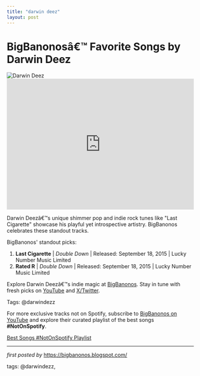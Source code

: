 ```yaml
---
title: "darwin deez"
layout: post
---
```

<!-- Title of the Post -->
<h1 >BigBanonosâ€™ Favorite Songs by Darwin Deez</h1> <!-- Featured Image -->
<div > <img src="https://i.scdn.co/image/ab6761610000e5eb3086e69853730ecbc5b1e738" alt="Darwin Deez">
</div> <!-- Spotify Embed -->
<div > <iframe src="https://open.spotify.com/embed/playlist/2u0odKVHm7nGL2C6YuXKvU?utm_source=generator" width="100%" height="352" frameBorder="0" allowfullscreen="" allow="autoplay; clipboard-write; encrypted-media; fullscreen; picture-in-picture" loading="lazy"></iframe>
</div> <!-- Introductory Text -->
<p >Darwin Deezâ€™s unique shimmer pop and indie rock tunes like "Last Cigarette" showcase his playful yet introspective artistry. BigBanonos celebrates these standout tracks.</p> <!-- Song Highlights -->
<div > <p>BigBanonos' standout picks:</p> <ol> <li><strong>Last Cigarette</strong> | <em>Double Down</em> | Released: September 18, 2015 | Lucky Number Music Limited</li> <li><strong>Rated R</strong> | <em>Double Down</em> | Released: September 18, 2015 | Lucky Number Music Limited</li> </ol>
</div> <!-- Footer Links -->
<div > <p>Explore Darwin Deezâ€™s indie magic at <a href="https://bigbanonos.blogspot.com/" target="_blank">BigBanonos</a>. Stay in tune with fresh picks on <a href="https://www.youtube.com/@BigBanonos" target="_blank">YouTube</a> and <a href="https://x.com/bigbanonos" target="_blank">X/Twitter</a>.</p>
</div> <!-- Tags -->
<p >Tags: @darwindezz</p>


<!--Subscribe and Playlist Links-->
<div>
    <p>For more exclusive tracks not on Spotify, subscribe to <a href="https://www.youtube.com/@BigBanonos" target="_blank">BigBanonos on YouTube</a> and explore their curated playlist of the best songs <strong>#NotOnSpotify</strong>.</p>
    <p><a href="https://www.youtube.com/playlist?list=PLtuNtuTatqI0kFahUCbtbfenC_ET5O_tr" target="_blank">Best Songs #NotOnSpotify Playlist<br /></a></p></div>

<hr />

<p><em>first posted by</em> <a href="https://bigbanonos.blogspot.com/" rel="noopener" target="_new">https://bigbanonos.blogspot.com/</a></p>

<p>tags: @darwindezz,</p>
